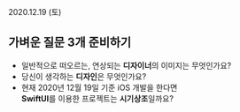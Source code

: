 2020.12.19 (토)

## 가벼운 질문 3개 준비하기
* 일반적으로 떠오르는, 연상되는 **디자이너**의 이미지는 무엇인가요?
* 당신이 생각하는 **디자인**은 무엇인가요?
* 현재 2020년 12월 19일 기준 iOS 개발을 한다면 <br>
   **SwiftUI**를 이용한 프로젝트는 **시기상조**일까요?
 
 
